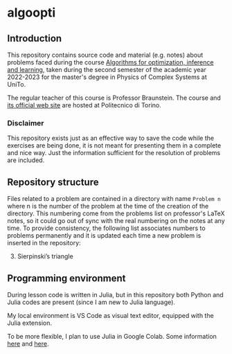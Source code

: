 # algoopti
## Introduction
This repository contains source code and material (e.g. notes) about problems faced during the course [Algorithms for optimization, inference and learning](https://fisica-sc.campusnet.unito.it/do/corsi.pl/Show?_id=a763), taken during the second semester of the academic year 2022-2023 for the master's degree in Physics of Complex Systems at UniTo.

The regular teacher of this course is Professor Braunstein. The course and [its official web site](https://didattica.polito.it/pls/portal30/gap.pkg_guide.viewGap?p_cod_ins=01SPOPF&p_a_acc=2223&p_header=S&p_lang=EN) are hosted at Politecnico di Torino.

### Disclaimer
This repository exists just as an effective way to save the code while the exercises are being done, it is not meant for presenting them in a complete and nice way. Just the information sufficient for the resolution of problems are included.

## Repository structure
Files related to a problem are contained in a directory with name `Problem n` where n is the number of the problem at the time of the creation of the directory. This numbering come from the problems list on professor's LaTeX notes, so it could go out of sync with the real numbering on the notes at any time. To provide consistency, the following list associates numbers to problems permanently and it is updated each time a new problem is inserted in the repository:

3. Sierpinski’s triangle

## Programming environment
During lesson code is written in Julia, but in this repository both Python and Julia codes are present (since I am new to Julia language).

My local environment is VS Code as visual text editor, equipped with the Julia extension.

To be more flexible, I plan to use Julia in Google Colab. Some information [here](https://stackoverflow.com/questions/58270424/julia-in-google-colab) and [here](https://github.com/Dsantra92/Julia-on-Colab).
